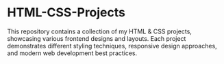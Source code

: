 # HTML-CSS-Projects
This repository contains a collection of my HTML &amp; CSS projects, showcasing various frontend designs and layouts. Each project demonstrates different styling techniques, responsive design approaches, and modern web development best practices.
